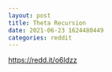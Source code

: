 ```yaml
--- 
layout: post 
title: Theta Recursion 
date: 2021-06-23 1624480449 
categories: reddit 
--- 
```

https://redd.it/o6ldzz